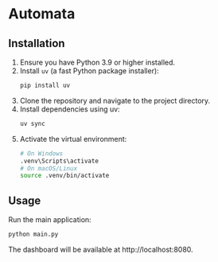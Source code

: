 # Automata

## Installation

1. Ensure you have Python 3.9 or higher installed.
2. Install `uv` (a fast Python package installer):
   ```bash
   pip install uv
   ```
3. Clone the repository and navigate to the project directory.
4. Install dependencies using uv:
   ```bash
   uv sync
   ```
5. Activate the virtual environment:
   ```bash
   # On Windows
   .venv\Scripts\activate
   # On macOS/Linux
   source .venv/bin/activate
   ```

## Usage

Run the main application:
```bash
python main.py
```

The dashboard will be available at http://localhost:8080.